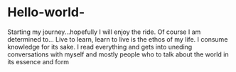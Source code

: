 # Hello-world-
Starting my journey...hopefully I will enjoy the ride. Of course I am determined to...
Live to learn, learn to live is the ethos of my life. I consume knowledge for its sake. I read everything and gets into uneding conversations with myself and mostly people who to talk about the world in its essence and form 
